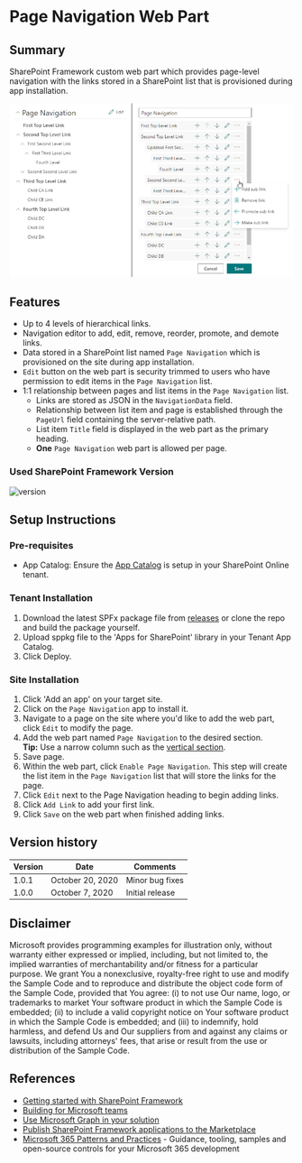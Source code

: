 # Page Navigation Web Part
## Summary
SharePoint Framework custom web part which provides page-level navigation with the links stored in a SharePoint list that is provisioned during app installation. 

![Page Navigation Overview Screenshot](./images/page-nav-overview.png)

## Features
- Up to 4 levels of hierarchical links.
- Navigation editor to add, edit, remove, reorder, promote, and demote links.
- Data stored in a SharePoint list named `Page Navigation` which is provisioned on the site during app installation.
- `Edit` button on the web part is security trimmed to users who have permission to edit items in the `Page Navigation` list.
- 1:1 relationship between pages and list items in the `Page Navigation` list.
  - Links are stored as JSON in the `NavigationData` field.
  - Relationship between list item and page is established through the `PageUrl` field containing the server-relative path.
  - List item `Title` field is displayed in the web part as the primary heading.
  - __One__ `Page Navigation` web part is allowed per page.



### Used SharePoint Framework Version
![version](https://img.shields.io/badge/version-1.11-green.svg)

## Setup Instructions
### Pre-requisites
- App Catalog: Ensure the [App Catalog](https://docs.microsoft.com/en-us/sharepoint/use-app-catalog) is setup in your SharePoint Online tenant.

### Tenant Installation
1. Download the latest SPFx package file from [releases](https://github.com/bschlintz/spfx-pagenavigation/releases/latest) or clone the repo and build the package yourself.
1. Upload sppkg file to the 'Apps for SharePoint' library in your Tenant App Catalog.
1. Click Deploy.

### Site Installation
1. Click 'Add an app' on your target site.
1. Click on the `Page Navigation` app to install it.
1. Navigate to a page on the site where you'd like to add the web part, click `Edit` to modify the page.
1. Add the web part named `Page Navigation` to the desired section.
   <br>__Tip:__ Use a narrow column such as the [vertical section](https://support.microsoft.com/en-us/office/add-sections-and-columns-on-a-sharepoint-modern-page-fc491eb4-f733-4825-8fe2-e1ed80bd0899).
1. Save page.
1. Within the web part, click `Enable Page Navigation`. This step will create the list item in the `Page Navigation` list that will store the links for the page.
1. Click `Edit` next to the Page Navigation heading to begin adding links.
1. Click `Add Link` to add your first link.
1. Click `Save` on the web part when finished adding links.

## Version history

Version|Date|Comments
-------|----|--------
1.0.1|October 20, 2020|Minor bug fixes
1.0.0|October 7, 2020|Initial release

## Disclaimer
Microsoft provides programming examples for illustration only, without warranty either expressed or implied, including, but not limited to, the implied warranties of merchantability and/or fitness for a particular purpose. We grant You a nonexclusive, royalty-free right to use and modify the Sample Code and to reproduce and distribute the object code form of the Sample Code, provided that You agree: (i) to not use Our name, logo, or trademarks to market Your software product in which the Sample Code is embedded; (ii) to include a valid copyright notice on Your software product in which the Sample Code is embedded; and (iii) to indemnify, hold harmless, and defend Us and Our suppliers from and against any claims or lawsuits, including attorneys' fees, that arise or result from the use or distribution of the Sample Code.

## References
- [Getting started with SharePoint Framework](https://docs.microsoft.com/en-us/sharepoint/dev/spfx/set-up-your-developer-tenant)
- [Building for Microsoft teams](https://docs.microsoft.com/en-us/sharepoint/dev/spfx/build-for-teams-overview)
- [Use Microsoft Graph in your solution](https://docs.microsoft.com/en-us/sharepoint/dev/spfx/web-parts/get-started/using-microsoft-graph-apis)
- [Publish SharePoint Framework applications to the Marketplace](https://docs.microsoft.com/en-us/sharepoint/dev/spfx/publish-to-marketplace-overview)
- [Microsoft 365 Patterns and Practices](https://aka.ms/m365pnp) - Guidance, tooling, samples and open-source controls for your Microsoft 365 development
